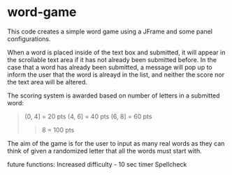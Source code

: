 # word-game

This code creates a simple word game using a JFrame and some panel configurations.

When a word is placed inside of the text box and submitted, it will appear in the scrollable text area if it has not already been submitted before. In the case that a word has already been submitted, a message will pop up to inform the user that the word is alreayd in the list, and neither the score nor the text area will be altered.

The scoring system is awarded based on number of letters in a submitted word: 
> (0, 4] = 20 pts
> (4, 6] = 40 pts
> (6, 8] = 60 pts
> > 8 = 100 pts

The aim of the game is for the user to input as many real words as they can think of given a randomized letter that all the words must start with.



future functions:
Increased difficulty - 10 sec timer
Spellcheck
